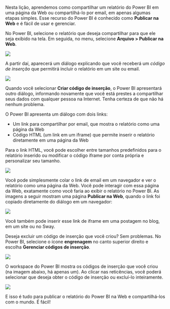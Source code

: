 Nesta lição, aprendemos como compartilhar um relatório do Power BI em uma página da Web ou compartilhá-lo por email, em apenas algumas etapas simples. Esse recurso do Power BI é conhecido como **Publicar na Web** e é fácil de usar e gerenciar.

No Power BI, selecione o relatório que deseja compartilhar para que ele seja exibido na tela. Em seguida, no menu, selecione **Arquivo > Publicar na Web**.

![](media/6-6-publish-to-web/6-6_1a.png)

A partir daí, aparecerá um diálogo explicando que você receberá um *código de inserção* que permitirá incluir o relatório em um site ou email.

![](media/6-6-publish-to-web/6-6_2.png)

Quando você selecionar **Criar código de inserção**, o Power BI apresentará outro diálogo, informando novamente que você está prestes a compartilhar seus dados com qualquer pessoa na Internet. Tenha certeza de que não há nenhum problema.

O Power BI apresenta um diálogo com dois links:

* Um link para compartilhar por email, que mostra o relatório como uma página da Web
* Código HTML (um link em um iframe) que permite inserir o relatório diretamente em uma página da Web

Para o link HTML, você pode escolher entre tamanhos predefinidos para o relatório inserido ou modificar o código iframe por conta própria e personalizar seu tamanho.

![](media/6-6-publish-to-web/6-6_3.png)

Você pode simplesmente colar o link de email em um navegador e ver o relatório como uma página da Web. Você pode interagir com essa página da Web, exatamente como você faria ao exibir o relatório no Power BI. As imagens a seguir mostram uma página **Publicar na Web**, quando o link foi copiado diretamente do diálogo em um navegador:

![](media/6-6-publish-to-web/6-6_4.png)

Você também pode inserir esse link de iframe em uma postagem no blog, em um site ou no Sway.

Deseja excluir um código de inserção que você criou? Sem problemas. No Power BI, selecione o ícone **engrenagem** no canto superior direito e escolha **Gerenciar códigos de inserção**.

![](media/6-6-publish-to-web/6-6_5.png)

O workspace do Power BI mostra os códigos de inserção que você criou (na imagem abaixo, há apenas um). Ao clicar nas reticências, você poderá selecionar que deseja obter o código de inserção ou excluí-lo inteiramente.

![](media/6-6-publish-to-web/6-6_6.png)

E isso é tudo para publicar o relatório do Power BI na Web e compartilhá-los com o mundo. É fácil!


